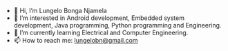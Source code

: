 - 👋 Hi, I’m Lungelo Bonga Njamela
- 👀 I’m interested in Android development, Embedded system development, Java programming, Python programming and Engineering. 
- 🌱 I’m currently learning Electrical and Computer Engineering.
- 📫 How to reach me: lungelobn@gmail.com
